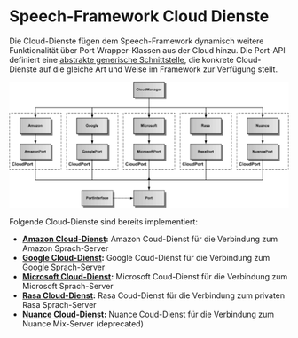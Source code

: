# Speech-Framework Cloud Dienste

Die Cloud-Dienste fügen dem Speech-Framework dynamisch weitere Funktionalität über Port Wrapper-Klassen aus der Cloud hinzu. Die Port-API definiert eine [abstrakte generische Schnittstelle](./CloudPort.md), die konkrete Cloud-Dienste auf die gleiche Art und Weise im Framework zur Verfügung stellt.

![Cloud-Architektur](./Cloud-1.gif)

Folgende Cloud-Dienste sind bereits implementiert:

* **[Amazon Cloud-Dienst](./amazon/Amazon.md):** Amazon Coud-Dienst für die Verbindung zum Amazon Sprach-Server
* **[Google Cloud-Dienst](./google/Google.md):** Google Coud-Dienst für die Verbindung zum Google Sprach-Server
* **[Microsoft Cloud-Dienst](./microsoft/Microsoft.md):** Microsoft Coud-Dienst für die Verbindung zum Microsoft Sprach-Server
* **[Rasa Cloud-Dienst](./rasa/Rasa.md):** Rasa Coud-Dienst für die Verbindung zum privaten Rasa Sprach-Server
* **[Nuance Cloud-Dienst](./nuance/Nuance.md):** Nuance Coud-Dienst für die Verbindung zum Nuance Mix-Server (deprecated)


